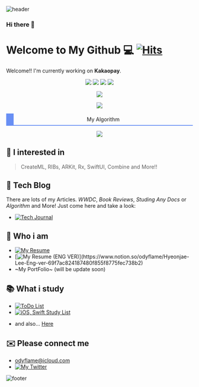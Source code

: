 ![header](https://capsule-render.vercel.app/api?type=waving&color=gradient&height=200&section=header&text=What's%20Up?&animation=twinkling&fontSize=40)

### Hi there 👋

# Welcome to My Github 💻 [![Hits](https://hits.seeyoufarm.com/api/count/incr/badge.svg?url=https%3A%2F%2Fgithub.com%2FOdyflame%2FOdyflame)](https://hits.seeyoufarm.com)

Welcome!! I'm currently working on **Kakaopay**.

<div align="center">
    <img src="https://img.shields.io/badge/HP-100-red?style=plastic">
    <img src="https://img.shields.io/badge/Age-27-9cf?style=plastic">
    <img src="https://img.shields.io/badge/Develop-iOS-lightgray?style=plastic">
    <img src="https://img.shields.io/badge/Language-Swift-orange?style=plastic">
    <p>
    <p>
    <img src="https://github-readme-stats.vercel.app/api?username=Odyflame&show_icons=true&theme=tokyonight">
    <p>
    <img src="https://github-readme-stats.vercel.app/api/top-langs/?username=Odyflame&layout=compact&theme=tokyonight">
    <p style="border-left: 20px solid #688FF4; padding: 0.5em; border-bottom: 2px solid #688FF4; ">My Algorithm</p>
    <a href="https://solved.ac/2015112119"><img src="http://mazassumnida.wtf/api/v2/generate_badge?boj=2015112119"></a>

</div>

## 📱 I interested in
> CreateML, RIBs, ARKit, Rx, SwiftUI, Combine and More!!

## 📕 Tech Blog
 There are lots of my Articles. *WWDC*, *Book Reviews*, *Studing Any Docs* or *Algorithm* and More! Just come here and take a look: 
 - [![Tech Journal](http://img.shields.io/badge/-Tech_Journal-black?style=plastic&logo=notion)](https://www.notion.so/odyflame/Tech-Journal-8e267b8075dc4960b1568ab80b9d720e)

## 🧾 Who i am
 - [![My Resume](http://img.shields.io/badge/-My_Resume-black?style=plastic&logo=notion)](https://www.notion.so/odyflame/Hyeonjae-Lee-d0b426c8392040fbb63b551e38e2017f)  
 - [![My Resume (ENG VER)](http://img.shields.io/badge/-My_Resume_(ENG_VER)-black?style=plastic&logo=notion)](https://www.notion.so/odyflame/Hyeonjae-Lee-Eng-ver-69f7ac824187480f855f8775fec738b2)  
 - ~My PortFolio~ (will be update soon)
 
## 📚 What i study
 - [![ToDo List](http://img.shields.io/badge/-ToDo_List-black?style=plastic&logo=notion)](https://www.notion.so/odyflame/ToDo-List-6b05b747cd124a6ca10d6838b9aaac4a)
 - [![iOS, Swift Study List](http://img.shields.io/badge/-iOS_Swift_Study_List-black?style=plastic&logo=notion)](https://www.notion.so/odyflame/e9a92f6871c44b7aa33473eb84a68a5c?v=76ca4024e2e140b6b0a0e18e984c4df4)

   
 * and also... [Here](https://github.com/Odyflame/WWDC-Raywenderlich-Study) 

## ✉️ Please connect me
 - odyflame@icloud.com
 - [![My Twitter](http://img.shields.io/badge/-My_Twitter-9cf?style=plastic&logo=twitter)](https://twitter.com/Odyflame)

![footer](https://capsule-render.vercel.app/api?type=waving&color=gradient&height=150&section=footer)

<!--
**Odyflame/Odyflame** is a ✨ _special_ ✨ repository because its `README.md` (this file) appears on your GitHub profile.

Here are some ideas to get you started:

- 🔭 I’m currently working on ...
- 🌱 I’m currently learning iOS, Swift and More..
- 👯 I’m looking to collaborate on ...
- 🤔 I’m looking for help with ...
- 💬 Ask me about ...
- 📫 How to reach me: ...
- 😄 Pronouns: ...
- ⚡ Fun fact: ...

-->
